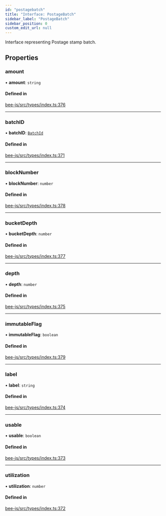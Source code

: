```yaml
---
id: "postagebatch"
title: "Interface: PostageBatch"
sidebar_label: "PostageBatch"
sidebar_position: 0
custom_edit_url: null
---
```


Interface representing Postage stamp batch.

## Properties

### amount

• **amount**: `string`

#### Defined in

[bee-js/src/types/index.ts:376](https://github.com/ethersphere/bee-js/blob/6f227e1/src/types/index.ts#L376)

___

### batchID

• **batchID**: [`BatchId`](../types/batchid.md)

#### Defined in

[bee-js/src/types/index.ts:371](https://github.com/ethersphere/bee-js/blob/6f227e1/src/types/index.ts#L371)

___

### blockNumber

• **blockNumber**: `number`

#### Defined in

[bee-js/src/types/index.ts:378](https://github.com/ethersphere/bee-js/blob/6f227e1/src/types/index.ts#L378)

___

### bucketDepth

• **bucketDepth**: `number`

#### Defined in

[bee-js/src/types/index.ts:377](https://github.com/ethersphere/bee-js/blob/6f227e1/src/types/index.ts#L377)

___

### depth

• **depth**: `number`

#### Defined in

[bee-js/src/types/index.ts:375](https://github.com/ethersphere/bee-js/blob/6f227e1/src/types/index.ts#L375)

___

### immutableFlag

• **immutableFlag**: `boolean`

#### Defined in

[bee-js/src/types/index.ts:379](https://github.com/ethersphere/bee-js/blob/6f227e1/src/types/index.ts#L379)

___

### label

• **label**: `string`

#### Defined in

[bee-js/src/types/index.ts:374](https://github.com/ethersphere/bee-js/blob/6f227e1/src/types/index.ts#L374)

___

### usable

• **usable**: `boolean`

#### Defined in

[bee-js/src/types/index.ts:373](https://github.com/ethersphere/bee-js/blob/6f227e1/src/types/index.ts#L373)

___

### utilization

• **utilization**: `number`

#### Defined in

[bee-js/src/types/index.ts:372](https://github.com/ethersphere/bee-js/blob/6f227e1/src/types/index.ts#L372)
